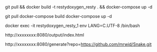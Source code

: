 git pull && docker build -t restydoxygen_resty . && docker-compose up -d

git pull 
docker-compose build 
docker-compose up -d

docker exec -it restydoxygen_resty_1 env LANG=C.UTF-8 /bin/bash



http://xxxxxxxx:8080/output/index.html


http://xxxxxxxx:8080/generate?repo=https://github.com/mrwid/Snake.git